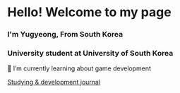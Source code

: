 <h1>Hello! Welcome to my page</h1>
<h3>I'm Yugyeong, From South Korea</h3>
<h3>University student at University of South Korea</h3>

<p>🌱 I’m currently learning about game development</p>
<a href="https://yukyeong1.github.io" target="_blank" text-decoration-line:none;>Studying & development journal</a>
